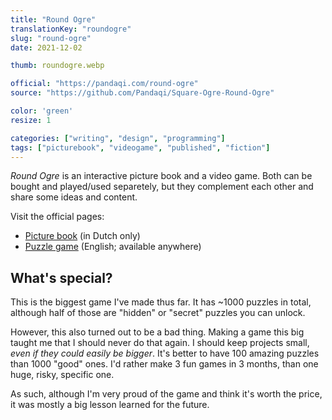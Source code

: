 ```yaml
---
title: "Round Ogre"
translationKey: "roundogre"
slug: "round-ogre"
date: 2021-12-02

thumb: roundogre.webp

official: "https://pandaqi.com/round-ogre"
source: "https://github.com/Pandaqi/Square-Ogre-Round-Ogre"

color: 'green'
resize: 1

categories: ["writing", "design", "programming"]
tags: ["picturebook", "videogame", "published", "fiction"]
---
```


_Round Ogre_ is an interactive picture book and a video game. Both can be bought and played/used separetely, but they complement each other and share some ideas and content.

Visit the official pages:
* [Picture book](https://tiamopastoor.com/books/ronde-ogre) (in Dutch only)
* [Puzzle game](https://pandaqi.com/round-ogre) (English; available anywhere)

## What's special?
This is the biggest game I've made thus far. It has \~1000 puzzles in total, although half of those are "hidden" or "secret" puzzles you can unlock.

However, this also turned out to be a bad thing. Making a game this big taught me that I should never do that again. I should keep projects small, _even if they could easily be bigger_. It's better to have 100 amazing puzzles than 1000 "good" ones. I'd rather make 3 fun games in 3 months, than one huge, risky, specific one.

As such, although I'm very proud of the game and think it's worth the price, it was mostly a big lesson learned for the future.

